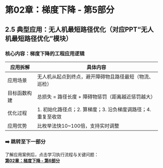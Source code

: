 # 第02章：梯度下降 - 第5部分
## 2.5 典型应用：无人机最短路径优化（对应PPT“无人机最短路径优化”模块）  
### 核心内容：梯度下降的工程应用逻辑  
| 应用拆解       | 具体内容                                                                 | 
|----------------|--------------------------------------------------------------------------|
| 应用场景       | 无人机从起点到终点，避开障碍物且路径最短（物流、巡检）                   | 
| 目标函数构建   | 总损失 = 路径长度 + 障碍物惩罚（距离越近惩罚越大）                       | 
| 优化过程       | 1. 初始化路径点；2. 算梯度；3. 沿负梯度调路径；4. 重复至收敛             | 
| 应用优势       | 比枚举法快10~100倍，支持实时调整                                         | 

### ➡️ 跳转至下一部分  
了解应用案例后，点击学习执行流程与关键问题：  
**[第02章：梯度下降 - 第6部分](chter06.md)**
